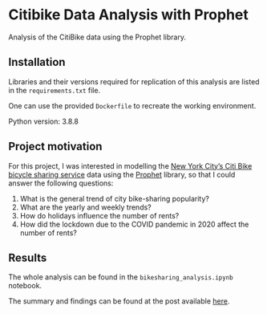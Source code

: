 # Citibike Data Analysis with Prophet

Analysis of the CitiBike data using the Prophet library.


## Installation

Libraries and their versions required for replication of this analysis are listed in the `requirements.txt` file.

One can use the provided `Dockerfile` to recreate the working environment.

Python version: 3.8.8

## Project motivation

For this project, I was interested in modelling the [New York City’s Citi Bike bicycle sharing service](https://www.citibikenyc.com/system-data) data using the [Prophet](https://facebook.github.io/prophet/) library, so that
I could answer the following questions:

1. What is the general trend of city bike-sharing popularity?
2. What are the yearly and weekly trends?
3. How do holidays influence the number of rents?
4. How did the lockdown due to the COVID pandemic in 2020 affect the number of rents?

## Results

The whole analysis can be found in the `bikesharing_analysis.ipynb` notebook.

The summary and findings can be found at the post available [here](https://kubekmonika.github.io/bikesharing-trends-new-york/).
